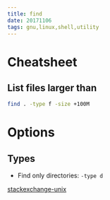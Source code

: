 ```yaml
---
title: find
date: 20171106
tags: gnu,linux,shell,utility
---
```


# Cheatsheet

## List files larger than

```bash
find . -type f -size +100M
```

# Options

## Types

* Find only directories: `-type d`

[stackexchange-unix](https://unix.stackexchange.com/questions/46244/get-a-list-of-directory-names-with-find)

